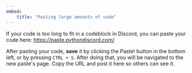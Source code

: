 ```yaml
---
embed:
    title: "Pasting large amounts of code"
---
```

If your code is too long to fit in a codeblock in Discord, you can paste your code here:
https://paste.pythondiscord.com/

After pasting your code, **save** it by clicking the Paste! button in the bottom left, or by pressing `CTRL + S`. After doing that, you will be navigated to the new paste's page. Copy the URL and post it here so others can see it.
